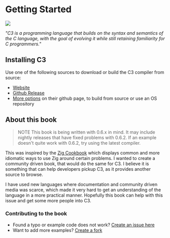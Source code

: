# Getting Started

[![](https://img.shields.io/github/stars/Caleb-o/c3-cookbook?style=square&color=#30a14e)](https://github.com/Caleb-o/c3-cookbook/stargazers)

*"C3 is a programming language that builds on the syntax and semantics of the C language, with the goal of evolving it while still retaining familiarity for C programmers."*

## Installing C3

Use one of the following sources to download or build the C3 compiler from source:
- [Website](https://c3-lang.org/)
- [Github Release](https://github.com/c3lang/c3c/releases)
- [More options](https://github.com/c3lang/c3c) on their github page, to build from source or use an OS repository

## About this book

> NOTE
> This book is being written with 0.6.x in mind. It may include nightly releases that have fixed problems with 0.6.2.
> If an example doesn't quite work with 0.6.2, try using the latest compiler.

This was inspired by the [Zig Cookbook](https://github.com/zigcc/zig-cookbook) which displays common and more idiomatic ways to use Zig around certain problems. I wanted to create a community driven book, that would do the same for C3. I believe it is something that can help developers pickup C3, as it provides another source to browse. 

I have used new languages where documentation and community driven media was scarce, which made it very hard to get an understanding of the language in a more practical manner. Hopefully this book can help with this issue and get some more people into C3.

### Contributing to the book
- Found a typo or example code does not work? [Create an issue here](https://github.com/Caleb-o/c3-cookbook/issues/new)
- Want to add more examples? [Create a fork](https://github.com/Caleb-o/c3-cookbook)